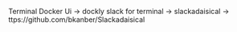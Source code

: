 Terminal Docker Ui -> dockly
slack for terminal -> slackadaisical
 -> ttps://github.com/bkanber/Slackadaisical
